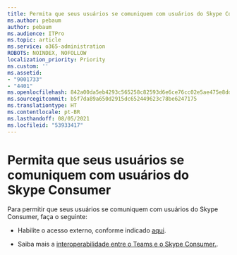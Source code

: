 ```yaml
---
title: Permita que seus usuários se comuniquem com usuários do Skype Consumer
ms.author: pebaum
author: pebaum
ms.audience: ITPro
ms.topic: article
ms.service: o365-administration
ROBOTS: NOINDEX, NOFOLLOW
localization_priority: Priority
ms.custom: ''
ms.assetid:
- "9001733"
- "4401"
ms.openlocfilehash: 842a00da5eb4293c565258c82593d6e6ce76cc02e5ae475e8dd7f7613640d605
ms.sourcegitcommit: b5f7da89a650d2915dc652449623c78be6247175
ms.translationtype: HT
ms.contentlocale: pt-BR
ms.lasthandoff: 08/05/2021
ms.locfileid: "53933417"
---
```

# <a name="allow-your-users-to-communicate-with-skype-consumer-users"></a>Permita que seus usuários se comuniquem com usuários do Skype Consumer

Para permitir que seus usuários se comuniquem com usuários do Skype Consumer, faça o seguinte:

- Habilite o acesso externo, conforme indicado [aqui](https://docs.microsoft.com/microsoftteams/manage-external-access#allow-or-block-domains).

- Saiba mais a [interoperabilidade entre o Teams e o Skype Consumer.](https://docs.microsoft.com/microsoftteams/teams-skype-interop).
